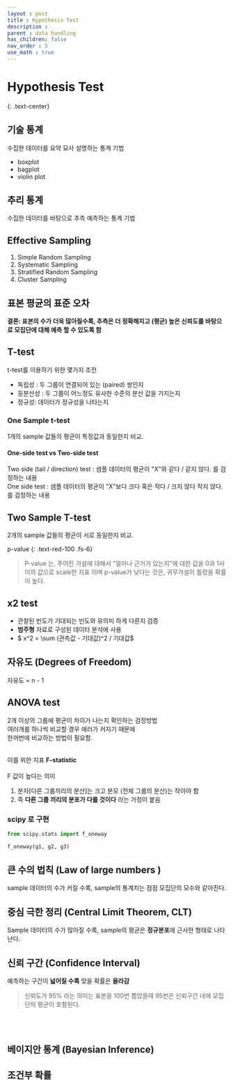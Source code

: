 ```yaml
---
layout : post
title : Hypothesis Test
description :
parent : data handling
has_children: false
nav_order : 5
use_math : true
---
```


# Hypothesis Test
{: .text-center}

## 기술 통계
수집한 데이터를 요약 묘사 설명하는 통계 기법
+ boxplot
+ bagplot
+ violin plot

## 추리 통계
수집한 데이터를 바탕으로 추측 예측하는 통계 기법

## Effective Sampling

1. Simple Random Sampling
2. Systematic Sampling
3. Stratified Random Sampling
4. Cluster Sampling

## 표본 평균의 표준 오차

__결론: 표본의 수가 더욱 많아질수록, 추측은 더 정확해지고 (평균) 높은 신뢰도를 바탕으로 모집단에 대해 예측 할 수 있도록 함__

## T-test
t-test를 이용하기 위한 몇가지 조전
+ 독립성 : 두 그룹이 연결되어 있는 (paired) 쌍인지
+ 등분산성 : 두 그룹이 어느정도 유사한 수준의 분산 값을 가지는지
+ 정규성: 데이터가 정규성을 나타는지

### One Sample t-test
1개의 sample 값들의 평균이 특정값과 동일한지 비교.

#### One-side test vs Two-side test
Two side (tail / direction) test : 샘플 데이터의 평균이 "X"와 같다 / 같지 않다. 를 검정하는 내용  
One side test : 샘플 데이터의 평균이 "X"보다 크다 혹은 작다 / 크지 않다 작지 않다. 를 검정하는 내용

## Two Sample T-test

2개의 sample 값들의 평균이 서로 동일한지 비교.

p-value
{: .text-red-100 .fs-6}
> P-value 는, 주어진 가설에 대해서 "얼마나 근거가 있는지"에 대한 값을
> 0과 1사이의 값으로 scale한 지표 이며
> p-value가 낮다는 것은, 귀무가설이 틀렸을 확률이 높다.

## x2 test
+ 관찰된 빈도가 기대되는 빈도와 유의미 하게 다른지 검증
+ __범주형__ 자료로 구성된 데이터 분석에 사용
+ $ x^2 = \sum (관측값 - 기대값)^2 / 기대값$


## 자유도 (Degrees of Freedom)

자유도 = n - 1

## ANOVA test

2개 이상의 그룹에 평균이 차이가 나는지 확인하는 검정방법  
여러개를 하나씩 비교할 경우 애러가 커지기 때문에  
한꺼번에 비교하는 방법이 필요함.  
<br/>

이를 위한 지표 __F-statistic__   
<br/>
F 값이 높다는 의미  

1. 분자[다른 그룹끼리의 분산]는 크고 분모 (전체 그룹의 분산)는 작아야 함
2. 즉 __다른 그룹 끼리의 분포가 다를 것이다__ 라는 가정이 붙음

### scipy 로 구현
```python
from scipy.stats import f_oneway

f_oneway(g1, g2, g3)
```

## 큰 수의 법칙 (Law of large numbers )

sample 데이터의 수가 커질 수록, sample의 통계치는 점점 모집단의 모수와 같아진다.

## 중심 극한 정리 (Central Limit Theorem, CLT)

Sample 데이터의 수가 많아질 수록, sample의 평균은 **정규분포**에 근사한 형태로 나타난다.

## 신뢰 구간 (Confidence Interval)

예측하는 구간이 **넓어질 수록** 맞을 확률은 **올라감**

> 신뢰도가 95% 라는 의미는 표본을 100번 뽑았을때 95번은 신뢰구간 내에 모집단의 평균이 포함된다.


<br/>
<br/>

## 베이지안 통계 (Bayesian Inference)

## 조건부 확률










